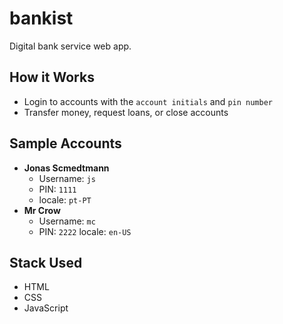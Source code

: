 # bankist

Digital bank service web app.

## How it Works

- Login to accounts with the `account initials` and `pin number`
- Transfer money, request loans, or close accounts

## Sample Accounts

- **Jonas Scmedtmann**
  - Username: `js`
  - PIN: `1111`
  - locale: `pt-PT`
- **Mr Crow**
  - Username: `mc`
  - PIN: `2222`
    locale: `en-US`

## Stack Used

- HTML
- CSS
- JavaScript
